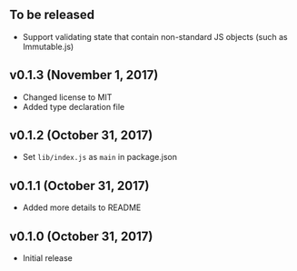 ## To be released
- Support validating state that contain non-standard JS objects (such as Immutable.js)

## v0.1.3 (November 1, 2017)
- Changed license to MIT
- Added type declaration file

## v0.1.2 (October 31, 2017)
- Set `lib/index.js` as `main` in package.json

## v0.1.1 (October 31, 2017)
- Added more details to README

## v0.1.0 (October 31, 2017)
- Initial release
